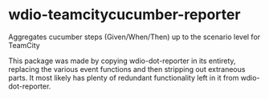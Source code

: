 # wdio-teamcitycucumber-reporter
Aggregates cucumber steps (Given/When/Then) up to the scenario level for TeamCity

This package was made by copying wdio-dot-reporter in its entirety, replacing the various event functions and then stripping out extraneous parts.
It most likely has plenty of redundant functionality left in it from wdio-dot-reporter.